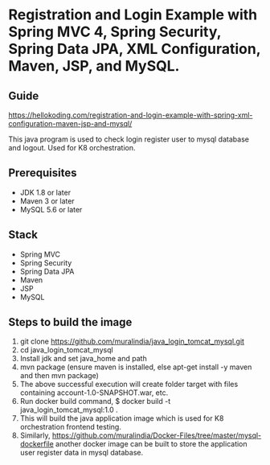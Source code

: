 # Registration and Login Example with Spring MVC 4, Spring Security, Spring Data JPA, XML Configuration, Maven, JSP, and MySQL.

## Guide
https://hellokoding.com/registration-and-login-example-with-spring-xml-configuration-maven-jsp-and-mysql/

This java program is used to check login register user to mysql database and logout. Used for K8 orchestration.

## Prerequisites
- JDK 1.8 or later
- Maven 3 or later
- MySQL 5.6 or later

## Stack
- Spring MVC
- Spring Security
- Spring Data JPA
- Maven
- JSP
- MySQL

## Steps to build the image
1. git clone https://github.com/muralindia/java_login_tomcat_mysql.git
2. cd java_login_tomcat_mysql
3. Install jdk and set java_home and path
4. mvn package    (ensure maven is installed, else apt-get install -y maven and then mvn package)
5. The above successful execution will create folder target with files containing account-1.0-SNAPSHOT.war, etc.
6. Run docker build command,
  $ docker build -t java_login_tomcat_mysql:1.0 .
7. This will build the java application image which is used for K8 orchestration frontend testing.
8. Similarly, https://github.com/muralindia/Docker-Files/tree/master/mysql-dockerfile another docker image can be built to store the application user register data in mysql database.
 
 

  
